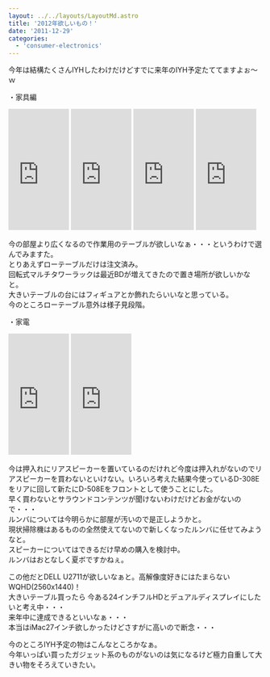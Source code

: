 ```yaml
---
layout: ../../layouts/LayoutMd.astro
title: '2012年欲しいもの！'
date: '2011-12-29'
categories:
  - 'consumer-electronics'
---
```


今年は結構たくさんIYHしたわけだけどすでに来年のIYH予定たててますよぉ～ｗ

・家具編

<iframe style="width: 120px; height: 240px;" src="http://rcm-jp.amazon.co.jp/e/cm?lt1=_blank&amp;bc1=000000&amp;IS2=1&amp;bg1=FFFFFF&amp;fc1=000000&amp;lc1=0000FF&amp;t=mizuka123-22&amp;o=9&amp;p=8&amp;l=as4&amp;m=amazon&amp;f=ifr&amp;ref=ss_til&amp;asins=B001WFZ3WW" frameborder="0" marginwidth="0" marginheight="0" scrolling="no" width="320" height="240"></iframe>

<iframe style="width: 120px; height: 240px;" src="http://rcm-jp.amazon.co.jp/e/cm?lt1=_blank&amp;bc1=000000&amp;IS2=1&amp;bg1=FFFFFF&amp;fc1=000000&amp;lc1=0000FF&amp;t=mizuka123-22&amp;o=9&amp;p=8&amp;l=as4&amp;m=amazon&amp;f=ifr&amp;ref=ss_til&amp;asins=B0000ACF50" frameborder="0" marginwidth="0" marginheight="0" scrolling="no" width="320" height="240"></iframe>

<iframe style="width: 120px; height: 240px;" src="http://rcm-jp.amazon.co.jp/e/cm?lt1=_blank&amp;bc1=000000&amp;IS2=1&amp;bg1=FFFFFF&amp;fc1=000000&amp;lc1=0000FF&amp;t=mizuka123-22&amp;o=9&amp;p=8&amp;l=as4&amp;m=amazon&amp;f=ifr&amp;ref=ss_til&amp;asins=B0013NK54O" frameborder="0" marginwidth="0" marginheight="0" scrolling="no" width="320" height="240"></iframe>

<iframe style="width: 120px; height: 240px;" src="http://rcm-jp.amazon.co.jp/e/cm?lt1=_blank&amp;bc1=000000&amp;IS2=1&amp;bg1=FFFFFF&amp;fc1=000000&amp;lc1=0000FF&amp;t=mizuka123-22&amp;o=9&amp;p=8&amp;l=as4&amp;m=amazon&amp;f=ifr&amp;ref=ss_til&amp;asins=B0026I5H3E" frameborder="0" marginwidth="0" marginheight="0" scrolling="no" width="320" height="240"></iframe>

今の部屋より広くなるので作業用のテーブルが欲しいなぁ・・・というわけで選んでみますた。  
とりあえずローテーブルだけは注文済み。  
回転式マルチタワーラックは最近BDが増えてきたので置き場所が欲しいかなと。  
大きいテーブルの台にはフィギュアとか飾れたらいいなと思っている。  
今のところローテーブル意外は様子見段階。

・家電

<iframe style="width: 120px; height: 240px;" src="http://rcm-jp.amazon.co.jp/e/cm?lt1=_blank&amp;bc1=000000&amp;IS2=1&amp;bg1=FFFFFF&amp;fc1=000000&amp;lc1=0000FF&amp;t=pc095-22&amp;o=9&amp;p=8&amp;l=as4&amp;m=amazon&amp;f=ifr&amp;ref=ss_til&amp;asins=B000HKDDPM" frameborder="0" marginwidth="0" marginheight="0" scrolling="no" width="320" height="240"></iframe>

<iframe style="width: 120px; height: 240px;" src="http://rcm-jp.amazon.co.jp/e/cm?lt1=_blank&amp;bc1=000000&amp;IS2=1&amp;bg1=FFFFFF&amp;fc1=000000&amp;lc1=0000FF&amp;t=mizuka123-22&amp;o=9&amp;p=8&amp;l=as4&amp;m=amazon&amp;f=ifr&amp;ref=ss_til&amp;asins=B005U8XNZG" frameborder="0" marginwidth="0" marginheight="0" scrolling="no" width="320" height="240"></iframe>

今は押入れにリアスピーカーを置いているのだけれど今度は押入れがないのでリアスピーカーを買わないといけない。いろいろ考えた結果今使っているD-308Eをリアに回して新たにD-508Eをフロントとして使うことにした。  
早く買わないとサラウンドコンテンツが聞けないわけだけどお金がないので・・・  
ルンバについては今明らかに部屋が汚いので是正しようかと。  
現状掃除機はあるものの全然使えてないので新しくなったルンバに任せてみようなと。  
スピーカーについてはできるだけ早めの購入を検討中。  
ルンバはおとなしく夏ボですかねぇ。

この他だとDELL U2711が欲しいなぁと。高解像度好きにはたまらないWQHD(2560x1440)！  
大きいテーブル買ったら 今ある24インチフルHDとデュアルディスプレイにしたいと考え中・・・  
来年中に達成できるといいなぁ・・・  
本当はiMac27インチ欲しかったけどさすがに高いので断念・・・

今のところIYH予定の物はこんなところかなぁ。  
今年いっぱい買ったガジェット系のものがないのは気になるけど極力自重して大きい物をそろえていきたい。
